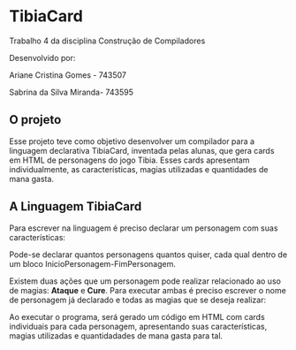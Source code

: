 # TibiaCard

Trabalho 4 da disciplina Construção de Compiladores

Desenvolvido por:

Ariane Cristina Gomes - 743507

Sabrina da Silva Miranda- 743595

## O projeto
Esse projeto teve como objetivo desenvolver um compilador para a linguagem declarativa TibiaCard, inventada pelas alunas, que gera cards em HTML de personagens do jogo Tibia. 
Esses cards apresentam individualmente, as características, magias utilizadas e quantidades de mana gasta.

## A Linguagem TibiaCard
Para escrever na linguagem é preciso declarar um personagem com suas características:

Pode-se declarar quantos personagens quantos quiser, cada qual dentro de um bloco InicioPersonagem-FimPersonagem.

Existem duas ações que um personagem pode realizar relacionado ao uso de magias: **Ataque** e **Cure**. Para executar ambas é preciso escrever o nome de personagem já declarado e todas as magias que se deseja realizar:

Ao executar o programa, será gerado um código em HTML com cards individuais para cada personagem, apresentando suas características, magias utilizadas e quantidadades de mana gasta para tal.
